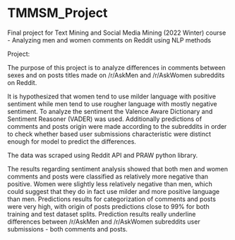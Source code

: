 # TMMSM_Project
Final project for Text Mining and Social Media Mining (2022 Winter) course - Analyzing men and women comments on Reddit using NLP methods                          

Project:

The purpose of this project is to analyze differences in comments between sexes and on posts titles made on /r/AskMen and /r/AskWomen subreddits on Reddit.

It is hypothesized that women tend to use milder language with positive sentiment while men tend to use rougher language with mostly negative sentiment. To analyze the sentiment the Valence Aware Dictionary and Sentiment Reasoner (VADER) was used. Additionally predictions of comments and posts origin were made according to the subreddits in order to check whether based user submissions characteristic were distinct enough for model to predict the differences.

The data was scraped using Reddit API and PRAW python library.

The results regarding sentiment analysis showed that both men and women comments and posts were classified as relatively more negative than positive. Women were slightly less relatively negative than men, which could suggest that they do in fact use milder and more positive language than men. Predictions results for categorization of comments and posts were very high, with origin of posts predictions close to 99% for both training and test dataset splits. Prediction results really underline differences between /r/AskMen and /r/AskWomen subreddits user submissions - both comments and posts. 